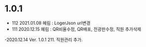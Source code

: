 

# 1.0.1
- 112 2021.01.08 혜림 : LogerJson url변경
- 111 2020.12.15 혜림 : QR비율수정, QR배포, 전광판수정, 직원 추가삭제



-2020.12.14
    Ver. 1.0.1
    211. 직원관리 추가.
